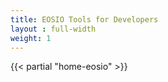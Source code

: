 ```yaml
---
title: EOSIO Tools for Developers
layout : full-width
weight: 1
---
```

{{< partial "home-eosio" >}}
